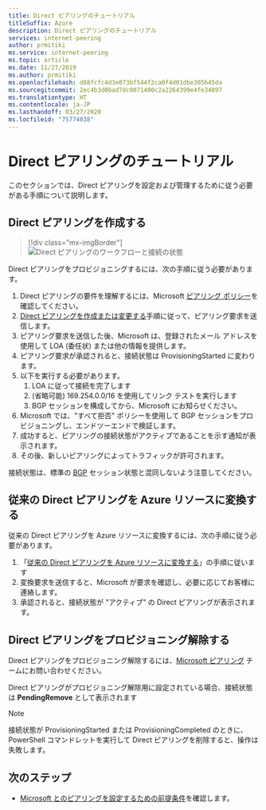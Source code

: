 ```yaml
---
title: Direct ピアリングのチュートリアル
titleSuffix: Azure
description: Direct ピアリングのチュートリアル
services: internet-peering
author: prmitiki
ms.service: internet-peering
ms.topic: article
ms.date: 11/27/2019
ms.author: prmitiki
ms.openlocfilehash: d88fcfc4d3e073bf544f2ca0f4d01dbe305b45da
ms.sourcegitcommit: 2ec4b3d0bad7dc0071400c2a2264399e4fe34897
ms.translationtype: HT
ms.contentlocale: ja-JP
ms.lasthandoff: 03/27/2020
ms.locfileid: "75774038"
---
```

# <a name="direct-peering-walkthrough"></a>Direct ピアリングのチュートリアル

このセクションでは、Direct ピアリングを設定および管理するために従う必要がある手順について説明します。

## <a name="create-a-direct-peering"></a>Direct ピアリングを作成する
> [!div class="mx-imgBorder"]
> ![Direct ピアリングのワークフローと接続の状態](./media/direct-peering.png)

Direct ピアリングをプロビジョニングするには、次の手順に従う必要があります。
1. Direct ピアリングの要件を理解するには、Microsoft [ピアリング ポリシー](https://peering.azurewebsites.net/peering)を確認してください。
1. [Direct ピアリングを作成または変更する](howto-direct-powershell.md)手順に従って、ピアリング要求を送信します。
1. ピアリング要求を送信した後、Microsoft は、登録されたメール アドレスを使用して LOA (委任状) または他の情報を提供します。
1. ピアリング要求が承認されると、接続状態は ProvisioningStarted に変わります。
1. 以下を実行する必要があります。
    1. LOA に従って接続を完了します
    1. (省略可能) 169.254.0.0/16 を使用してリンク テストを実行します
    1. BGP セッションを構成してから、Microsoft にお知らせください。
1. Microsoft では、"すべて拒否" ポリシーを使用して BGP セッションをプロビジョニングし、エンドツーエンドで検証します。
1. 成功すると、ピアリングの接続状態がアクティブであることを示す通知が表示されます。
1. その後、新しいピアリングによってトラフィックが許可されます。

接続状態は、標準の [BGP](https://en.wikipedia.org/wiki/Border_Gateway_Protocol) セッション状態と混同しないよう注意してください。

## <a name="convert-a-legacy-direct-peering-to-azure-resource"></a>従来の Direct ピアリングを Azure リソースに変換する
従来の Direct ピアリングを Azure リソースに変換するには、次の手順に従う必要があります。
1. 「[従来の Direct ピアリングを Azure リソースに変換する](howto-legacy-direct-powershell.md)」の手順に従います
1. 変換要求を送信すると、Microsoft が要求を確認し、必要に応じてお客様に連絡します。
1. 承認されると、接続状態が "アクティブ" の Direct ピアリングが表示されます。

## <a name="deprovision-direct-peering"></a>Direct ピアリングをプロビジョニング解除する
Direct ピアリングをプロビジョニング解除するには、[Microsoft ピアリング](mailto:peering@microsoft.com) チームにお問い合わせください。

Direct ピアリングがプロビジョニング解除用に設定されている場合、接続状態は **PendingRemove** として表示されます

> [!NOTE]
> 接続状態が ProvisioningStarted または ProvisioningCompleted のときに、PowerShell コマンドレットを実行して Direct ピアリングを削除すると、操作は失敗します。

## <a name="next-steps"></a>次のステップ

* [Microsoft とのピアリングを設定するための前提条件](prerequisites.md)を確認します。
